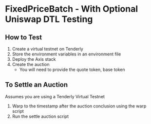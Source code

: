 # FixedPriceBatch - With Optional Uniswap DTL Testing

## How to Test

1. Create a virtual testnet on Tenderly
2. Store the environment variables in an environment file
3. Deploy the Axis stack
4. Create the auction
    - You will need to provide the quote token, base token

## To Settle an Auction

Assumes you are using a Tenderly Virtual Testnet

1. Warp to the timestamp after the auction conclusion using the warp script
2. Run the settle auction script
